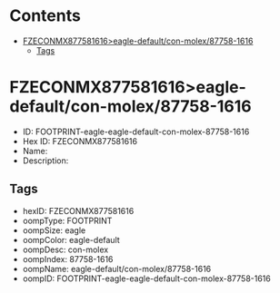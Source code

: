



Contents
========

* [FZECONMX877581616>eagle-default/con-molex/87758-1616](#fzeconmx877581616eagle-defaultcon-molex87758-1616)
	* [Tags](#tags)

# FZECONMX877581616>eagle-default/con-molex/87758-1616

- ID: FOOTPRINT-eagle-eagle-default-con-molex-87758-1616
- Hex ID: FZECONMX877581616
- Name: 
- Description: 

## Tags

- hexID: FZECONMX877581616
- oompType: FOOTPRINT
- oompSize: eagle
- oompColor: eagle-default
- oompDesc: con-molex
- oompIndex: 87758-1616
- oompName: eagle-default/con-molex/87758-1616
- oompID: FOOTPRINT-eagle-eagle-default-con-molex-87758-1616
